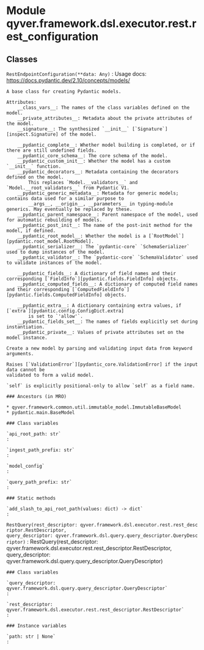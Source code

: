 Module qyver.framework.dsl.executor.rest.rest_configuration
=================================================================

Classes
-------

`RestEndpointConfiguration(**data: Any)`
:   Usage docs: https://docs.pydantic.dev/2.10/concepts/models/
    
    A base class for creating Pydantic models.
    
    Attributes:
        __class_vars__: The names of the class variables defined on the model.
        __private_attributes__: Metadata about the private attributes of the model.
        __signature__: The synthesized `__init__` [`Signature`][inspect.Signature] of the model.
    
        __pydantic_complete__: Whether model building is completed, or if there are still undefined fields.
        __pydantic_core_schema__: The core schema of the model.
        __pydantic_custom_init__: Whether the model has a custom `__init__` function.
        __pydantic_decorators__: Metadata containing the decorators defined on the model.
            This replaces `Model.__validators__` and `Model.__root_validators__` from Pydantic V1.
        __pydantic_generic_metadata__: Metadata for generic models; contains data used for a similar purpose to
            __args__, __origin__, __parameters__ in typing-module generics. May eventually be replaced by these.
        __pydantic_parent_namespace__: Parent namespace of the model, used for automatic rebuilding of models.
        __pydantic_post_init__: The name of the post-init method for the model, if defined.
        __pydantic_root_model__: Whether the model is a [`RootModel`][pydantic.root_model.RootModel].
        __pydantic_serializer__: The `pydantic-core` `SchemaSerializer` used to dump instances of the model.
        __pydantic_validator__: The `pydantic-core` `SchemaValidator` used to validate instances of the model.
    
        __pydantic_fields__: A dictionary of field names and their corresponding [`FieldInfo`][pydantic.fields.FieldInfo] objects.
        __pydantic_computed_fields__: A dictionary of computed field names and their corresponding [`ComputedFieldInfo`][pydantic.fields.ComputedFieldInfo] objects.
    
        __pydantic_extra__: A dictionary containing extra values, if [`extra`][pydantic.config.ConfigDict.extra]
            is set to `'allow'`.
        __pydantic_fields_set__: The names of fields explicitly set during instantiation.
        __pydantic_private__: Values of private attributes set on the model instance.
    
    Create a new model by parsing and validating input data from keyword arguments.
    
    Raises [`ValidationError`][pydantic_core.ValidationError] if the input data cannot be
    validated to form a valid model.
    
    `self` is explicitly positional-only to allow `self` as a field name.

    ### Ancestors (in MRO)

    * qyver.framework.common.util.immutable_model.ImmutableBaseModel
    * pydantic.main.BaseModel

    ### Class variables

    `api_root_path: str`
    :

    `ingest_path_prefix: str`
    :

    `model_config`
    :

    `query_path_prefix: str`
    :

    ### Static methods

    `add_slash_to_api_root_path(values: dict) ‑> dict`
    :

`RestQuery(rest_descriptor: qyver.framework.dsl.executor.rest.rest_descriptor.RestDescriptor, query_descriptor: qyver.framework.dsl.query.query_descriptor.QueryDescriptor)`
:   RestQuery(rest_descriptor: qyver.framework.dsl.executor.rest.rest_descriptor.RestDescriptor, query_descriptor: qyver.framework.dsl.query.query_descriptor.QueryDescriptor)

    ### Class variables

    `query_descriptor: qyver.framework.dsl.query.query_descriptor.QueryDescriptor`
    :

    `rest_descriptor: qyver.framework.dsl.executor.rest.rest_descriptor.RestDescriptor`
    :

    ### Instance variables

    `path: str | None`
    :
